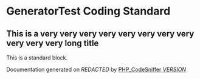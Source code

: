 # GeneratorTest Coding Standard

## This is a very very very very very very very very very very very long title
This is a standard block.

Documentation generated on *REDACTED* by [PHP_CodeSniffer *VERSION*](https://github.com/PHPCSStandards/PHP_CodeSniffer)
